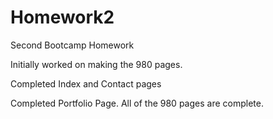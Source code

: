 # Homework2
Second Bootcamp Homework

Initially worked on making the 980 pages.

Completed Index and Contact pages

Completed Portfolio Page. All of the 980 pages are complete.
